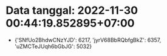 # Data tanggal: 2022-11-30 00:44:19.852895+07:00

* {'SNfUo2BhdwCNzYJD': 6217, 'jyrV68BbRQbfgBkZ': 6357, 'uZMCTeJUqh6bGbJG': 5032}
